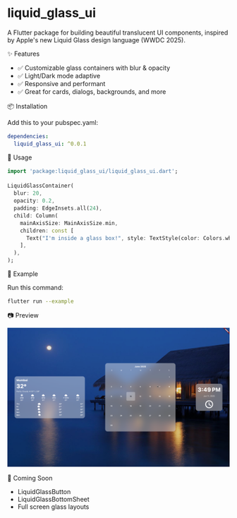 # liquid_glass_ui

A Flutter package for building beautiful translucent UI components, inspired by Apple's new Liquid Glass design language (WWDC 2025).

✨ Features

* ✅ Customizable glass containers with blur & opacity
* ✅ Light/Dark mode adaptive
* ✅ Responsive and performant
* ✅ Great for cards, dialogs, backgrounds, and more

📦 Installation

Add this to your pubspec.yaml:

```yaml
dependencies:
  liquid_glass_ui: ^0.0.1
```

🧊 Usage

```dart
import 'package:liquid_glass_ui/liquid_glass_ui.dart';

LiquidGlassContainer(
  blur: 20,
  opacity: 0.2,
  padding: EdgeInsets.all(24),
  child: Column(
    mainAxisSize: MainAxisSize.min,
    children: const [
      Text("I'm inside a glass box!", style: TextStyle(color: Colors.white)),
    ],
  ),
);
```

🚀 Example

Run this command:

```bash
flutter run --example
```

📷 Preview

![Liquid Glass UI Preview](https://raw.githubusercontent.com/prdalai/liquid_glass_ui/main/screenshots/preview.png)

🔧 Coming Soon

* LiquidGlassButton
* LiquidGlassBottomSheet
* Full screen glass layouts 